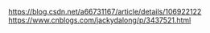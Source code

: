 https://blog.csdn.net/a66731167/article/details/106922122
https://www.cnblogs.com/jackydalong/p/3437521.html